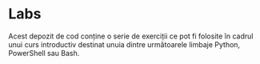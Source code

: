# Labs

Acest depozit de cod conține o serie de exerciții ce pot fi folosite în cadrul unui curs introductiv destinat unuia dintre următoarele limbaje Python, PowerShell sau Bash.
